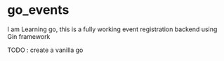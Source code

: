 # go_events
I am Learning go, this is a fully working event registration backend
using Gin framework

TODO : create a vanilla go